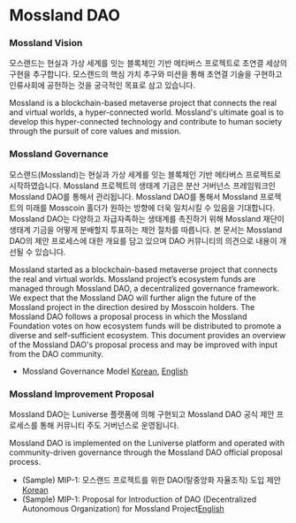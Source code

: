 # Mossland DAO

### Mossland Vision

모스랜드는 현실과 가상 세계를 잇는 블록체인 기반 메타버스 프로젝트로 초연결 세상의 구현을 추구합니다. 모스랜드의 핵심 가치 추구와 미션을 통해 초연결 기술을 구현하고 인류사회에 공헌하는 것을 궁극적인 목표로 삼고 있습니다.

Mossland is a blockchain-based metaverse project that connects the real and virtual worlds, a hyper-connected world. Mossland's ultimate goal is to develop this hyper-connected technology and contribute to human society through the pursuit of core values and mission.


### Mossland Governance

모스랜드(Mossland)는 현실과 가상 세계를 잇는 블록체인 기반 메타버스 프로젝트로 시작하였습니다. Mossland 프로젝트의 생태계 기금은 분산 거버넌스 프레임워크인 Mossland DAO를 통해서 관리됩니다. Mossland DAO를 통해서 Mossland 프로젝트의 미래를 Mosscoin 홀더가 원하는 방향에 더욱 일치시킬 수 있음을 기대합니다. Mossland DAO는 다양하고 자급자족하는 생태계를 촉진하기 위해 Mossland 재단이 생태계 기금을 어떻게 분배할지 투표하는 제안 절차를 따릅니다. 본 문서는 Mossland DAO의 제안 프로세스에 대한 개요를 담고 있으며 DAO 커뮤니티의 의견으로 내용이 개선될 수 있습니다.

Mossland started as a blockchain-based metaverse project that connects the real and virtual worlds. Mossland project’s ecosystem funds are managed through Mossland DAO, a decentralized governance framework. We expect that the Mossland DAO will further align the future of the Mossland project in the direction desired by Mosscoin holders. The Mossland DAO follows a proposal process in which the Mossland Foundation votes on how ecosystem funds will be distributed to promote a diverse and self-sufficient ecosystem. This document provides an overview of the Mossland DAO's proposal process and may be improved with input from the DAO community.

- Mossland Governance Model [Korean](Mossland_DAO_Governance_KR.md), [English](Mossland_DAO_Governance_EN.md) 

### Mossland Improvement Proposal

Mossland DAO는 Luniverse 플랫폼에 의해 구현되고 Mossland DAO 공식 제안 프로세스를 통해 커뮤니티 주도 거버넌스로 운영됩니다.

Mossland DAO is implemented on the Luniverse platform and operated with community-driven governance through the Mossland DAO official proposal process.

- (Sample) MIP-1: 모스랜드 프로젝트를 위한 DAO(탈중앙화 자율조직) 도입 제안 [Korean](MIP_Sample.md)
- (Sample) MIP-1: Proposal for Introduction of DAO (Decentralized Autonomous Organization) for Mossland Project[English](MIP_Sample_EN.md) 
